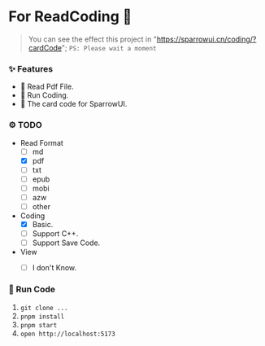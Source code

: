 # For ReadCoding 🔧

> You can see the effect this project  in "https://sparrowui.cn/coding/?cardCode";
`PS: Please wait a moment`


### ✨ Features
- 📖 Read Pdf File.
- 🦭 Run Coding.
- 👀 The card code for SparrowUI.

### ⚙️ TODO
- Read Format
    - [ ] md
    - [x] pdf
    - [ ] txt
    - [ ] epub
    - [ ] mobi
    - [ ] azw
    - [ ] other
- Coding
    - [x] Basic.
    - [ ] Support C++.
    - [ ] Support Save Code.
- View
    - [ ] I don't Know.


### 🏃 Run Code
1. `git clone ...`
2. `pnpm install`
3. `pnpm start`
4. `open http://localhost:5173`
